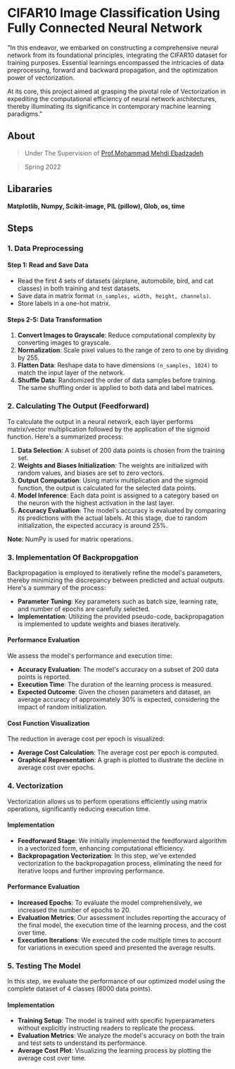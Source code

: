 # CIFAR10 Image Classification Using Fully Connected Neural Network

"In this endeavor, we embarked on constructing a comprehensive neural network from its foundational principles, integrating the CIFAR10 dataset for training purposes. Essential learnings encompassed the intricacies of data preprocessing, forward and backward propagation, and the optimization power of vectorization.

At its core, this project aimed at grasping the pivotal role of Vectorization in expediting the computational efficiency of neural network architectures, thereby illuminating its significance in contemporary machine learning paradigms."

## About

> Under The Supervision of [Prof.Mohammad Mehdi Ebadzadeh](https://scholar.google.com/citations?user=080Y_lUAAAAJ&hl=en)

> Spring 2022

## Libararies

**Matplotlib, Numpy, Scikit-image, PIL (pillow), Glob, os, time**

## Steps
### **1. Data Preprocessing**

#### Step 1: Read and Save Data

- Read the first 4 sets of datasets (airplane, automobile, bird, and cat classes) in both training and test datasets.
- Save data in matrix format `(n_samples, width, height, channels)`.
- Store labels in a one-hot matrix.

#### Steps 2-5: Data Transformation

1. **Convert Images to Grayscale**: Reduce computational complexity by converting images to grayscale.
2. **Normalization**: Scale pixel values to the range of zero to one by dividing by 255.
3. **Flatten Data**: Reshape data to have dimensions `(n_samples, 1024)` to match the input layer of the network.
4. **Shuffle Data**: Randomized the order of data samples before training. The same shuffling order is applied to both data and label matrices.

### **2. Calculating The Output (Feedforward)**

To calculate the output in a neural network, each layer performs matrix/vector multiplication followed by the application of the sigmoid function. Here's a summarized process:

1. **Data Selection**: A subset of 200 data points is chosen from the training set.
2. **Weights and Biases Initialization**: The weights are initialized with random values, and biases are set to zero vectors.
3. **Output Computation**: Using matrix multiplication and the sigmoid function, the output is calculated for the selected data points.
4. **Model Inference**: Each data point is assigned to a category based on the neuron with the highest activation in the last layer.
5. **Accuracy Evaluation**: The model's accuracy is evaluated by comparing its predictions with the actual labels. At this stage, due to random initialization, the expected accuracy is around 25%.

**Note**: NumPy is used for matrix operations.

### **3. Implementation Of Backpropgation**

Backpropagation is employed to iteratively refine the model's parameters, thereby minimizing the discrepancy between predicted and actual outputs. Here's a summary of the process:

- **Parameter Tuning**: Key parameters such as batch size, learning rate, and number of epochs are carefully selected.
- **Implementation**: Utilizing the provided pseudo-code, backpropagation is implemented to update weights and biases iteratively.

#### Performance Evaluation

We assess the model's performance and execution time:

- **Accuracy Evaluation**: The model's accuracy on a subset of 200 data points is reported.
- **Execution Time**: The duration of the learning process is measured.
- **Expected Outcome**: Given the chosen parameters and dataset, an average accuracy of approximately 30% is expected, considering the impact of random initialization.

#### Cost Function Visualization

The reduction in average cost per epoch is visualized:

- **Average Cost Calculation**: The average cost per epoch is computed.
- **Graphical Representation**: A graph is plotted to illustrate the decline in average cost over epochs.

### **4. Vectorization**

Vectorization allows us to perform operations efficiently using matrix operations, significantly reducing execution time.

#### Implementation

- **Feedforward Stage**: We initially implemented the feedforward algorithm in a vectorized form, enhancing computational efficiency.
- **Backpropagation Vectorization**: In this step, we've extended vectorization to the backpropagation process, eliminating the need for iterative loops and further improving performance.

#### Performance Evaluation

- **Increased Epochs**: To evaluate the model comprehensively, we increased the number of epochs to 20.
- **Evaluation Metrics**: Our assessment includes reporting the accuracy of the final model, the execution time of the learning process, and the cost over time.
- **Execution Iterations**: We executed the code multiple times to account for variations in execution speed and presented the average results.

### **5. Testing The Model**

In this step, we evaluate the performance of our optimized model using the complete dataset of 4 classes (8000 data points).


#### Implementation

- **Training Setup**: The model is trained with specific hyperparameters without explicitly instructing readers to replicate the process.
- **Evaluation Metrics**: We analyze the model's accuracy on both the train and test sets to understand its performance.
- **Average Cost Plot**: Visualizing the learning process by plotting the average cost over time.
